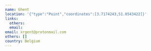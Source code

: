```yaml
---
name: Ghent
location: '{"type":"Point","coordinates":[3.7174243,51.0543422]}'
links:
  others: 
  email: 
email: xrgent@protonmail.com
others: []
country: Belgium
---
```

